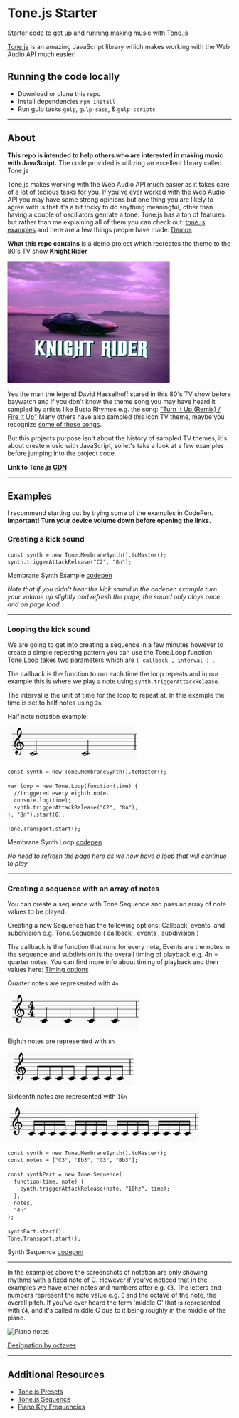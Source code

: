 # Tone.js Starter

Starter code to get up and running making music with Tone.js

[Tone.js](https://github.com/Tonejs/Tone.js/) is an amazing JavaScript library which makes working with the Web Audio API much easier! 

## Running the code locally

- Download or clone this repo
- Install dependencies `npm install`
- Run gulp tasks `gulp`, `gulp-sass`, & `gulp-scripts`

---

## About

**This repo is intended to help others who are interested in making music with JavaScript.**
The code provided is utilizing an excellent library called Tone.js

Tone.js makes working with the Web Audio API much easier as it takes care of a lot of tedious tasks for you. If you've ever worked with the Web Audio API you may have some strong opinions but one thing you are likely to agree with is that it's a bit tricky to do anything meaningful, other than having a couple of oscillators genrate a tone. Tone.js has a ton of features but rather than me explaining all of them you can check out:  [tone.js examples](https://tonejs.github.io/examples/) and here are a few things people have made:  [Demos](https://tonejs.github.io/demos)

**What this repo contains** is a demo project which recreates the theme to the 80's TV show **Knight Rider** 

![knight rider car](./img/Knightlogo.png)

Yes the man the legend David Hasselhoff stared in this 80's TV show before baywatch and if you don't know the theme song you may have heard it sampled by artists like Busta Rhymes e.g. the song: ["Turn It Up (Remix) / Fire It Up"](https://youtu.be/YmHziduwBgI?t=1m5s)
Many others have also sampled this icon TV theme, maybe you recognize [some of these songs](https://www.whosampled.com/Stu-Phillips/Theme-From-Knight-Rider/sampled/).

But this projects purpose isn't about the history of sampled TV themes, it's about create music with JavaScript, so let's take a look at a few examples before jumping into the project code.

**Link to Tone.js [CDN](https://cdnjs.cloudflare.com/ajax/libs/tone/13.0.1/Tone.min.js)**

---

## Examples

I recommend starting out by trying some of the examples in CodePen. 
**Important! Turn your device volume down before opening the links.**

### Creating a kick sound
```
const synth = new Tone.MembraneSynth().toMaster();
synth.triggerAttackRelease("C2", "8n");
```

Membrane Synth Example [codepen](https://codepen.io/Onomicon/pen/MqOGEO?editors=1010)

*Note that if you didn't hear the kick sound in the codepen example turn your volume up slightly and refresh the page, the sound only plays once and on page load.*

---

### Looping the kick sound

We are going to get into creating a sequence in a few minutes however to create a simple repeating pattern you can use the Tone.Loop function.
Tone.Loop takes two parameters which are `( callback , interval ) `.

The callback is the function to run each time the loop repeats and in our example this is where we play a note using `synth.triggerAttackRelease`.

The interval is the unit of time for the loop to repeat at. In this example the time is set to half notes using `2n`.

Half note notation example: 

![Notation Half Notes](./img/notation-halfnote.png)


```
const synth = new Tone.MembraneSynth().toMaster();

var loop = new Tone.Loop(function(time) {
  //triggered every eighth note.
  console.log(time);
  synth.triggerAttackRelease("C2", "8n");
}, "8n").start(0);

Tone.Transport.start();
```

Membrane Synth Loop [codepen](https://codepen.io/Onomicon/pen/rZYvdK)

*No need to refresh the page here as we now have a loop that will continue to play*

---

### Creating a sequence with an array of notes

You can create a sequence with Tone.Sequence and pass an array of note values to be played.

Creating a new Sequence has the following options: Callback, events, and subdivision e.g.
Tone.Sequence ( callback , events , subdivision )

The callback is the function that runs for every note, Events are the notes in the sequence and subdivision is the overall timing of playback e.g. 4n = quarter notes. You can find more info about timing of playback and their values here: [Timing options](https://github.com/Tonejs/Tone.js/wiki/Time)

Quarter notes are represented with `4n`

![Notation Quarter Notes](./img/notation-quarternotes.png)

Eighth notes are represented with `8n`

![Notation Eighth Notes](./img/notation-eighthnotes.png)

Sixteenth notes are represented with `16n`

![Notation Sixteenth Notes](./img/notation-sixteenthnotes.png)

```
const synth = new Tone.MembraneSynth().toMaster();
const notes = ["C3", "Eb3", "G3", "Bb3"];

const synthPart = new Tone.Sequence(
  function(time, note) {
    synth.triggerAttackRelease(note, "10hz", time);
  },
  notes,
  "4n"
);

synthPart.start();
Tone.Transport.start();
```

Synth Sequence [codepen](https://codepen.io/Onomicon/pen/dqZKbP?editors=0010)

---

In the examples above the screenshots of notation are only showing rhythms with a fixed note of C. However if you've noticed that in the examples we have other notes and numbers after e.g. `C3`. The letters and numbers represent the note value e.g. `C` and the octave of the note, the overall pitch. If you've ever heard the term 'middle C' that is represented with `C4`, and it's called middle C due to it being roughly in the middle of the piano.

![Piano notes](https://upload.wikimedia.org/wikipedia/commons/thumb/2/2e/Piano_Frequencies.svg/520px-Piano_Frequencies.svg.png)

[Designation by octaves](https://en.wikipedia.org/wiki/C_(musical_note)#Designation_by_octave)

---


## Additional Resources
- [Tone.js Presets](http://tonejs.github.io/Presets/) 
- [Tone.js Sequence](https://tonejs.github.io/docs/r12/Sequence)
- [Piano Key Frequencies](https://en.wikipedia.org/wiki/Piano_key_frequencies)